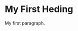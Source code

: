 <!DOCTYPE html>
<html>
<body>

<h1>My First Heding</h1>

<p>My first paragraph.</p>

</body>
</html>
